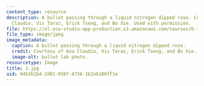 ```yaml
---
content_type: resource
description: A bullet passing through a liquid nitrogen dipped rose. Courtesy of Ana
  Claudio, Vis Taraz, Erick Tseng, and Bo Xie. Used with permission.
file: https://ol-ocw-studio-app-production.s3.amazonaws.com/courses/6-163-strobe-project-laboratory-fall-2005/04b3b1b42d01956f47561b2e6100ff1e_1.jpg
file_type: image/jpeg
image_metadata:
  caption: A bullet passing through a liquid nitrogen dipped rose.
  credit: Courtesy of Ana Claudio, Vis Taraz, Erick Tseng, and Bo Xie. Used with permission.
  image-alt: bullet lab photo.
resourcetype: Image
title: 1.jpg
uid: 04b3b1b4-2d01-956f-4756-1b2e6100ff1e
---
```

